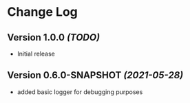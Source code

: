 # Change Log

Version 1.0.0 *(TODO)*
----------------------------
- Initial release

Version 0.6.0-SNAPSHOT *(2021-05-28)*
----------------------------
- added basic logger for debugging purposes